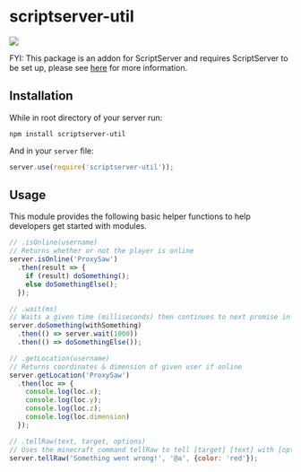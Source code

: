 scriptserver-util
====================

[![](http://i.imgur.com/zhptNme.png)](https://github.com/garrettjoecox/scriptserver)

FYI: This package is an addon for ScriptServer and requires ScriptServer to be set up, please see [here](https://github.com/garrettjoecox/scriptserver) for more information.

## Installation
While in root directory of your server run:
```
npm install scriptserver-util
```
And in your `server` file:
```javascript
server.use(require('scriptserver-util'));
```

## Usage
This module provides the following basic helper functions to help developers get started with modules.
```javascript
// .isOnline(username)
// Returns whether or not the player is online
server.isOnline('ProxySaw')
  .then(result => {
    if (result) doSomething();
    else doSomethingElse();
  });

// .wait(ms)
// Waits a given time (milliseconds) then continues to next promise in chain
server.doSomething(withSomething)
  .then(() => server.wait(1000))
  .then(() => doSomethingElse());

// .getLocation(username)
// Returns coordinates & dimension of given user if online
server.getLocation('ProxySaw')
  .then(loc => {
    console.log(loc.x);
    console.log(loc.y);
    console.log(loc.z);
    console.log(loc.dimension)
  });

// .tellRaw(text, target, options)
// Uses the minecraft command tellRaw to tell [target] [text] with [options]
server.tellRaw('Something went wrong!', '@a', {color: 'red'});
```
